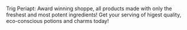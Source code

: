 Trig Periapt: Award winning shoppe, all products made with only the freshest and most potent ingredients!
Get your serving of higest quality, eco-conscious potions and charms today!
